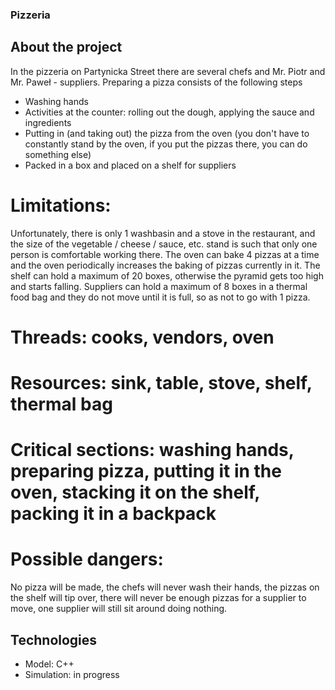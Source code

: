 ### Pizzeria 
## About the project
In the pizzeria on Partynicka Street there are several chefs and Mr. Piotr and Mr. Paweł - suppliers. Preparing a pizza consists of the following steps

<ul>
<li> Washing hands
<li> Activities at the counter: rolling out the dough, applying the sauce and ingredients
<li> Putting in (and taking out) the pizza from the oven (you don't have to constantly stand by the oven, if you put the pizzas there, you can do something else)
<li> Packed in a box and placed on a shelf for suppliers
</ul>
  
# Limitations:
Unfortunately, there is only 1 washbasin and a stove in the restaurant, and the size of the vegetable / cheese / sauce, etc. stand is such that only one person is comfortable working there. The oven can bake 4 pizzas at a time and the oven periodically increases the baking of pizzas currently in it. The shelf can hold a maximum of 20 boxes, otherwise the pyramid gets too high and starts falling. Suppliers can hold a maximum of 8 boxes in a thermal food bag and they do not move until it is full, so as not to go with 1 pizza.

# Threads: cooks, vendors, oven
# Resources: sink, table, stove, shelf, thermal bag
# Critical sections: washing hands, preparing pizza, putting it in the oven, stacking it on the shelf, packing it in a backpack

# Possible dangers:
No pizza will be made, the chefs will never wash their hands, the pizzas on the shelf will tip over, there will never be enough pizzas for a supplier to move, one supplier will still sit around doing nothing.

## Technologies
<ul>  
<li> Model: C++
<li> Simulation: in progress
</ul>

